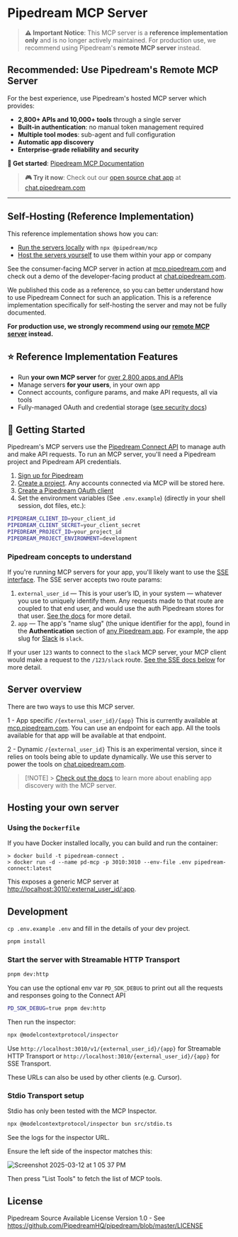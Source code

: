 # Pipedream MCP Server

> **⚠️ Important Notice**: This MCP server is a **reference implementation only** and is no longer actively maintained. For production use, we recommend using Pipedream's **remote MCP server** instead.

## Recommended: Use Pipedream's Remote MCP Server

For the best experience, use Pipedream's hosted MCP server which provides:

- **2,800+ APIs and 10,000+ tools** through a single server
- **Built-in authentication**: no manual token management required
- **Multiple tool modes**: sub-agent and full configuration
- **Automatic app discovery**
- **Enterprise-grade reliability and security**

**🚀 Get started**: [Pipedream MCP Documentation](https://pipedream.com/docs/connect/mcp/developers)

> **🎮 Try it now**: Check out our [open source chat app](https://github.com/PipedreamHQ/mcp) at [chat.pipedream.com](https://chat.pipedream.com/)

---

## Self-Hosting (Reference Implementation)

This reference implementation shows how you can:

- [Run the servers locally](#running-the-server-via-npx) with `npx @pipedream/mcp`
- [Host the servers yourself](#hosting-your-own-server) to use them within your app or company

See the consumer-facing MCP server in action at [mcp.pipedream.com](https://mcp.pipedream.com) and check out a demo of the developer-facing product at [chat.pipedream.com](https://chat.pipedream.com).

We published this code as a reference, so you can better understand how to use Pipedream Connect for such an application. This is a reference implementation specifically for self-hosting the server and may not be fully documented.

**For production use, we strongly recommend using our [remote MCP server](https://pipedream.com/docs/connect/mcp/developers) instead.**

## ⭐ Reference Implementation Features

- Run **your own MCP server** for [over 2,800 apps and APIs](https://mcp.pipedream.com)
- Manage servers **for your users**, in your own app
- Connect accounts, configure params, and make API requests, all via tools
- Fully-managed OAuth and credential storage ([see security docs](https://pipedream.com/docs/privacy-and-security/#third-party-oauth-grants-api-keys-and-environment-variables))

## 🚀 Getting Started

Pipedream's MCP servers use the [Pipedream Connect API](https://pipedream.com/docs/connect/) to manage auth and make API requests. To run an MCP server, you'll need a Pipedream project and Pipedream API credentials.

1. [Sign up for Pipedream](https://pipedream.com/auth/signup)
2. [Create a project](https://pipedream.com/docs/workflows/projects/#creating-projects). Any accounts connected via MCP will be stored here.
3. [Create a Pipedream OAuth client](https://pipedream.com/docs/rest-api/auth/#creating-an-oauth-client)
4. Set the environment variables (See `.env.example`) (directly in your shell session, dot files, etc.):

```bash
PIPEDREAM_CLIENT_ID=your_client_id
PIPEDREAM_CLIENT_SECRET=your_client_secret
PIPEDREAM_PROJECT_ID=your_project_id
PIPEDREAM_PROJECT_ENVIRONMENT=development
```

### Pipedream concepts to understand

If you're running MCP servers for your app, you'll likely want to use the [SSE interface](#sse). The SSE server accepts two route params:

1. `external_user_id` — This is your user’s ID, in your system — whatever you use to uniquely identify them. Any requests made to that route are coupled to that end user, and would use the auth Pipedream stores for that user. [See the docs](https://pipedream.com/docs/connect/api/#external-users) for more detail.
2. `app` — The app's "name slug" (the unique identifier for the app), found in the **Authentication** section of [any Pipedream app](https://pipedream.com/apps). For example, the app slug for [Slack](https://pipedream.com/apps/slack) is `slack`.

If your user `123` wants to connect to the `slack` MCP server, your MCP client would make a request to the `/123/slack` route. [See the SSE docs below](#sse) for more detail.

## Server overview

There are two ways to use this MCP server.

1 - App specific
`/{external_user_id}/{app}`
This is currently available at [mcp.pipedream.com](https://mcp.pipedream.com). You can use an endpoint for each app.
All the tools available for that app will be available at that endpoint.

2 - Dynamic
`/{external_user_id}`
This is an experimental version, since it relies on tools being able to update dynamically.
We use this server to power the tools on [chat.pipedream.com](https://chat.pipedream.com).

> [!NOTE] > [Check out the docs](https://pipedream.com/docs/connect/mcp/app-discovery) to learn more about enabling app discovery with the MCP server.

## Hosting your own server

### Using the `Dockerfile`

If you have Docker installed locally, you can build and run the container:

```console
> docker build -t pipedream-connect .
> docker run -d --name pd-mcp -p 3010:3010 --env-file .env pipedream-connect:latest
```

This exposes a generic MCP server at [http://localhost:3010/:external_user_id/:app](http://localhost:3010/:external_user_id/:app).

## Development

`cp .env.example .env` and fill in the details of your dev project.

```bash
pnpm install
```

### Start the server with Streamable HTTP Transport

```bash
pnpm dev:http
```

You can use the optional env var `PD_SDK_DEBUG` to print out all the requests and responses going to the Connect API

```bash
PD_SDK_DEBUG=true pnpm dev:http
```

Then run the inspector:

```bash
npx @modelcontextprotocol/inspector
```

Use `http://localhost:3010/v1/{external_user_id}/{app}` for Streamable HTTP Transport or `http://localhost:3010/{external_user_id}/{app}` for SSE Transport.

These URLs can also be used by other clients (e.g. Cursor).

### Stdio Transport setup

Stdio has only been tested with the MCP Inspector.

```bash
npx @modelcontextprotocol/inspector bun src/stdio.ts
```

See the logs for the inspector URL.

Ensure the left side of the inspector matches this:

![Screenshot 2025-03-12 at 1 05 37 PM](https://github.com/user-attachments/assets/cc650999-353c-45da-add8-7d8de867d6ed)

Then press "List Tools" to fetch the list of MCP tools.

## License

Pipedream Source Available License Version 1.0 - See https://github.com/PipedreamHQ/pipedream/blob/master/LICENSE
